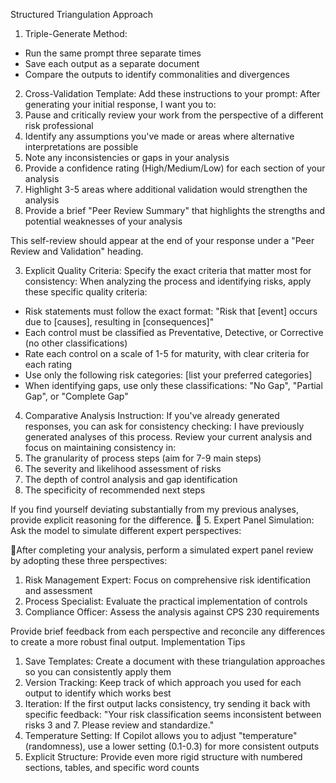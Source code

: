 Structured Triangulation Approach

1.	Triple-Generate Method:
-	Run the same prompt three separate times
-	Save each output as a separate document
-	Compare the outputs to identify commonalities and divergences

2.	Cross-Validation Template: Add these instructions to your prompt:
After generating your initial response, I want you to:
1. Pause and critically review your work from the perspective of a different risk professional
2. Identify any assumptions you've made or areas where alternative interpretations are possible
3. Note any inconsistencies or gaps in your analysis
4. Provide a confidence rating (High/Medium/Low) for each section of your analysis
5. Highlight 3-5 areas where additional validation would strengthen the analysis
6. Provide a brief "Peer Review Summary" that highlights the strengths and potential weaknesses of your analysis

This self-review should appear at the end of your response under a "Peer Review and Validation" heading.

3.	Explicit Quality Criteria: Specify the exact criteria that matter most for consistency:
When analyzing the process and identifying risks, apply these specific quality criteria:
- Risk statements must follow the exact format: "Risk that [event] occurs due to [causes], resulting in [consequences]"
- Each control must be classified as Preventative, Detective, or Corrective (no other classifications)
- Rate each control on a scale of 1-5 for maturity, with clear criteria for each rating
- Use only the following risk categories: [list your preferred categories]
- When identifying gaps, use only these classifications: "No Gap", "Partial Gap", or "Complete Gap"

4.	Comparative Analysis Instruction: If you've already generated responses, you can ask for consistency checking:
I have previously generated analyses of this process. Review your current analysis and focus on maintaining consistency in:
1. The granularity of process steps (aim for 7-9 main steps)
2. The severity and likelihood assessment of risks
3. The depth of control analysis and gap identification
4. The specificity of recommended next steps

If you find yourself deviating substantially from my previous analyses, provide explicit reasoning for the difference.

5.	Expert Panel Simulation: Ask the model to simulate different expert perspectives:

After completing your analysis, perform a simulated expert panel review by adopting these three perspectives:
1. Risk Management Expert: Focus on comprehensive risk identification and assessment
2. Process Specialist: Evaluate the practical implementation of controls
3. Compliance Officer: Assess the analysis against CPS 230 requirements

Provide brief feedback from each perspective and reconcile any differences to create a more robust final output.
Implementation Tips
1.	Save Templates: Create a document with these triangulation approaches so you can consistently apply them
2.	Version Tracking: Keep track of which approach you used for each output to identify which works best
3.	Iteration: If the first output lacks consistency, try sending it back with specific feedback: "Your risk classification seems inconsistent between risks 3 and 7. Please review and standardize."
4.	Temperature Setting: If Copilot allows you to adjust "temperature" (randomness), use a lower setting (0.1-0.3) for more consistent outputs
5.	Explicit Structure: Provide even more rigid structure with numbered sections, tables, and specific word counts